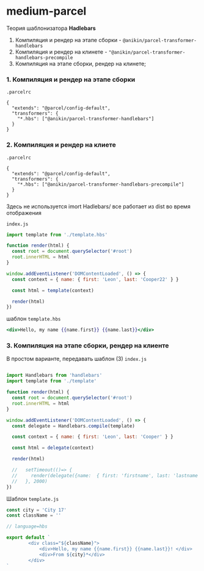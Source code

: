 # medium-parcel


Теория шаблонизатора __Hadlebars__

1. Компиляция и рендер на этапе сборки - ```@anikin/parcel-transformer-handlebars```
2. Компиляция и рендер на клинете - ```"@anikin/parcel-transformer-handlebars-precompile```
3. Компиляция на этапе сборки, рендер на клинете;



### 1. Компиляция и рендер на этапе сборки
 
```.parcelrc```
```
{
  "extends": "@parcel/config-default",
  "transformers": {
    "*.hbs": ["@anikin/parcel-transformer-handlebars"]
  }
}

```

### 2. Компиляция и рендер на клиете

```.parcelrc```
```.parcelrc
{
  "extends": "@parcel/config-default",
  "transformers": {
    "*.hbs": ["@anikin/parcel-transformer-handlebars-precompile"]
  }
}

```

Здесь не используется imort Hadlebars/ все работает из dist во время отображения

```index.js```
```js
import template from './template.hbs'

function render(html) {
  const root = document.querySelector('#root')
  root.innerHTML = html
}

window.addEventListener('DOMContentLoaded', () => {
  const context = { name: { first: 'Leon', last: 'Cooper22' } } 

  const html = template(context)

  render(html)
})

```

шаблон ```template.hbs```
```hbs
<div>Hello, my name {{name.first}} {{name.last}}</div>
```



### 3. Компиляция на этапе сборки, рендер на клиенте


В простом варианте, передавать шаблон (3) ```index.js```
```js

import Handlebars from 'handlebars'
import template from './template'

function render(html) {
  const root = document.querySelector('#root')
  root.innerHTML = html
}

window.addEventListener('DOMContentLoaded', () => {
  const delegate = Handlebars.compile(template)

  const context = { name: { first: 'Leon', last: 'Cooper' } }

  const html = delegate(context)

  render(html)

  //   setTimeout(()=> {
  //     render(delegate({name:  { first: 'firstname', last: 'lastname' }}))
  //   }, 2000)
})
```

Шаблон ```template.js```
```js
const city = 'City 17'
const className = ''

// language=hbs

export default `
        <div class="${className}">
            <div>Hello, my name {{name.first}} {{name.last}}! </div>
            <div>From ${city}*</div>
        </div>
`

```
